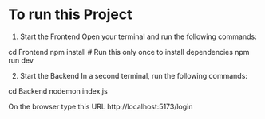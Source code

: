 
# To run this Project
1. Start the Frontend
Open your terminal and run the following commands:

cd Frontend
npm install   # Run this only once to install dependencies
npm run dev


2. Start the Backend
In a second terminal, run the following commands:

cd Backend
nodemon index.js

On the browser type this URL
http://localhost:5173/login